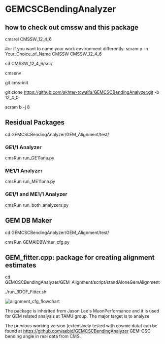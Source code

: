 # GEMCSCBendingAnalyzer

## how to check out cmssw and this package
cmsrel CMSSW_12_4_6 

#or if you want to name your work environment differently: scram p -n Your_Choice_of_Name CMSSW CMSSW_12_4_6

cd CMSSW_12_4_6/src/

cmsenv

git cms-init

git clone https://github.com/akhter-towsifa/GEMCSCBendingAnalyzer.git -b 12_4_0

scram b -j 8

## Residual Packages
cd GEMCSCBendingAnalyzer/GEM_Alignment/test/
### GE1/1 Analyzer
cmsRun run_GE11ana.py
### ME1/1 Analyzer
cmsRun run_ME11ana.py
### GE1/1 and ME1/1 Analyzer
cmsRun run_both_analyzers.py

## GEM DB Maker
cd GEMCSCBendingAnalyzer/GEM_Alignment/test/

cmsRun GEMAlDBWriter_cfg.py

## GEM_fitter.cpp: package for creating alignment estimates

cd GEMCSCBendingAnalyzer/GEM_Alignment/script/standAloneGemAlignment

./run_3DOF_Fitter.sh

![alignment_cfg_flowchart](https://github.com/akhter-towsifa/GEMCSCBendingAnalyzer/assets/51368122/e4141fa9-64f3-4be7-b0d0-6a545466a1dd)




The package is inherited from Jason Lee's MuonPerformance and it is used for GEM related analysis at TAMU group. The major target is to analyze

The previous working version (extensively tested with cosmic data) can be found at https://github.com/aebid/GEMCSCBendingAnalyzer
GEM-CSC bending angle in real data from CMS.
